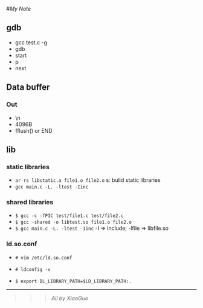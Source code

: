 #_My Note_

## gdb

*  gcc test.c -g
*  gdb
*  start
*  p
*  next

## Data buffer

### Out

*  \n
*  4096B
*  fflush() or END

## lib

### static libraries

*  ``ar rs libstatic.a file1.o file2.o``    s: bulid static libraries
*  ``gcc main.c -L. -ltest -Iinc``

### shared libraries

*  ``$ gcc -c -fPIC test/file1.c test/file2.c``
*  ``$ gcc -shared -o libtest.so file1.o file2.o``
*  ``$ gcc main.c -L. -ltest -Iinc``     -I => include;  -lfile => libfile.so

### ld.so.conf

*  ``# vim /etc/ld.so.conf``
*  ``# ldconfig -v``

*  ``$ export DL_LIBRARY_PATH=$LD_LIBRARY_PATH:.``

***

>>>_All by XiaoGuo_
